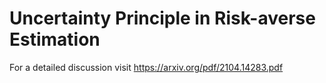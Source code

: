 # Uncertainty Principle in Risk-averse Estimation

For a detailed discussion visit https://arxiv.org/pdf/2104.14283.pdf
